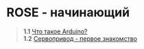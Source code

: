 # ROSE - начинающий

> **1.1** [Что такое Arduino?](https://github.com/EngineerZavoda/ROSE-Robotic-Open-Source-Education/blob/9fce818de2a506ac184d3396ec34748c04080c8c/ROBOHAND_BEGINNER/Description/Arduino.md)  
> **1.2** [Сервопривод - первое знакомство](https://github.com/EngineerZavoda/ROSE-Robotic-Open-Source-Education/blob/9fce818de2a506ac184d3396ec34748c04080c8c/ROBOHAND_BEGINNER/Description/ServoMotor.md)
